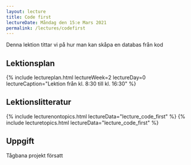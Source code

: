 ```yaml
---
layout: lecture
title: Code first
lectureDate: Måndag den 15:e Mars 2021
permalink: /lectures/codefirst
---
```


Denna lektion tittar vi på hur man kan skåpa en databas från kod

## Lektionsplan

{% include lectureplan.html lectureWeek=2 lectureDay=0 lectureCaption="Lektion från kl. 8:30 till kl. 16:30" %}

## Lektionslitteratur

{% include lecturenontopics.html lectureData="lecture_code_first" %}
{% include lecturetopics.html lectureData="lecture_code_first" %}

## Uppgift

Tågbana projekt försatt